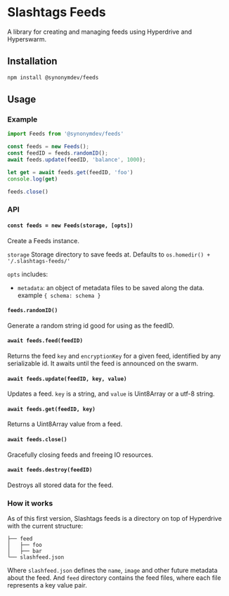 # Slashtags Feeds

A library for creating and managing feeds using Hyperdrive and Hyperswarm.

## Installation

```sh
npm install @synonymdev/feeds
```

## Usage

### Example
```js
import Feeds from '@synonymdev/feeds'

const feeds = new Feeds();
const feedID = feeds.randomID();
await feeds.update(feedID, 'balance', 1000);

let get = await feeds.get(feedID, 'foo')
console.log(get)

feeds.close()
```

### API

#### `const feeds = new Feeds(storage, [opts])`

Create a Feeds instance.

`storage` Storage directory to save feeds at. Defaults to `os.homedir() + '/.slashtags-feeds/'`

`opts` includes:

- `metadata`: an object of metadata files to be saved along the data. example `{ schema: schema }`

#### `feeds.randomID()`

Generate a random string id good for using as the feedID.

#### `await feeds.feed(feedID)`

Returns the feed `key` and `encryptionKey` for a given feed, identified by any serializable id.
It awaits until the feed is announced on the swarm.

#### `await feeds.update(feedID, key, value)`

Updates a feed. `key` is a string, and `value` is Uint8Array or a utf-8 string.

#### `await feeds.get(feedID, key)`

Returns a Uint8Array value from a feed.

#### `await feeds.close()`

Gracefully closing feeds and freeing IO resources.

#### `await feeds.destroy(feedID)`

Destroys all stored data for the feed.

### How it works

As of this first version, Slashtags feeds is a directory on top of Hyperdrive with the current structure:

```
├── feed
│   ├── foo
│   ├── bar
└── slashfeed.json
```

Where `slashfeed.json` defines the `name`, `image` and other future metadata about the feed.
And `feed` directory contains the feed files, where each file represents a key value pair.
